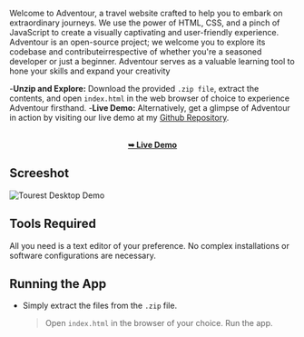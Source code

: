 Welcome to Adventour, a travel website crafted to help you to embark on extraordinary journeys. We use the power of HTML, CSS, and a pinch of JavaScript to create a visually captivating and user-friendly experience.  <br/>
Adventour is an open-source project; we welcome you to explore its codebase and contributeirrespective of whether you're a seasoned developer or just a beginner. Adventour serves as a valuable learning tool to hone your skills and expand your creativity <br />

-**Unzip and Explore:** Download the provided `.zip file`, extract the contents, and open `index.html` in the web browser of choice to experience Adventour firsthand.
-**Live Demo:** Alternatively, get a glimpse of Adventour in action by visiting our live demo at my [Github Repository](https://github.com/iamit010/Adventour-tourism-website). <br/>

<div align="center">
  <br />
  <a href="https://iamit010.github.io/adventour-tourism-website/"><strong>➥ Live Demo</strong></a>
</div>

## Screeshot

![Tourest Desktop Demo](./Adventour.png "Desktop Demo")

## Tools Required
All you need is a text editor of your preference. No complex installations or software configurations are necessary.

## Running the App
* Simply extract the files from the `.zip` file.
  > Open `index.html` in the browser of your choice.
  > Run the app.
